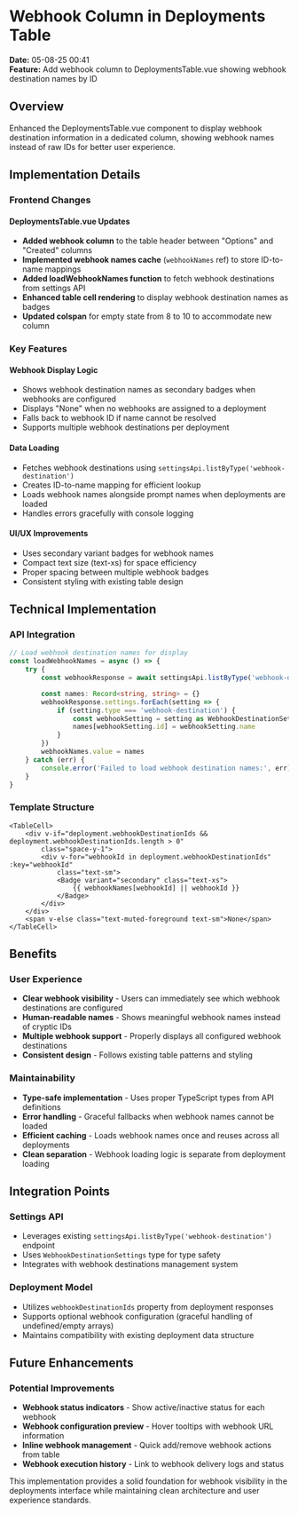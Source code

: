 # Webhook Column in Deployments Table

**Date:** 05-08-25 00:41  
**Feature:** Add webhook column to DeploymentsTable.vue showing webhook destination names by ID

## Overview

Enhanced the DeploymentsTable.vue component to display webhook destination information in a dedicated column, showing webhook names instead of raw IDs for better user experience.

## Implementation Details

### Frontend Changes

#### DeploymentsTable.vue Updates
- **Added webhook column** to the table header between "Options" and "Created" columns
- **Implemented webhook names cache** (`webhookNames` ref) to store ID-to-name mappings
- **Added loadWebhookNames function** to fetch webhook destinations from settings API
- **Enhanced table cell rendering** to display webhook destination names as badges
- **Updated colspan** for empty state from 8 to 10 to accommodate new column

### Key Features

#### Webhook Display Logic
- Shows webhook destination names as secondary badges when webhooks are configured
- Displays "None" when no webhooks are assigned to a deployment
- Falls back to webhook ID if name cannot be resolved
- Supports multiple webhook destinations per deployment

#### Data Loading
- Fetches webhook destinations using `settingsApi.listByType('webhook-destination')`
- Creates ID-to-name mapping for efficient lookup
- Loads webhook names alongside prompt names when deployments are loaded
- Handles errors gracefully with console logging

#### UI/UX Improvements
- Uses secondary variant badges for webhook names
- Compact text size (text-xs) for space efficiency
- Proper spacing between multiple webhook badges
- Consistent styling with existing table design

## Technical Implementation

### API Integration
```typescript
// Load webhook destination names for display
const loadWebhookNames = async () => {
    try {
        const webhookResponse = await settingsApi.listByType('webhook-destination')

        const names: Record<string, string> = {}
        webhookResponse.settings.forEach(setting => {
            if (setting.type === 'webhook-destination') {
                const webhookSetting = setting as WebhookDestinationSettings
                names[webhookSetting.id] = webhookSetting.name
            }
        })
        webhookNames.value = names
    } catch (err) {
        console.error('Failed to load webhook destination names:', err)
    }
}
```

### Template Structure
```vue
<TableCell>
    <div v-if="deployment.webhookDestinationIds && deployment.webhookDestinationIds.length > 0"
        class="space-y-1">
        <div v-for="webhookId in deployment.webhookDestinationIds" :key="webhookId"
            class="text-sm">
            <Badge variant="secondary" class="text-xs">
                {{ webhookNames[webhookId] || webhookId }}
            </Badge>
        </div>
    </div>
    <span v-else class="text-muted-foreground text-sm">None</span>
</TableCell>
```

## Benefits

### User Experience
- **Clear webhook visibility** - Users can immediately see which webhook destinations are configured
- **Human-readable names** - Shows meaningful webhook names instead of cryptic IDs
- **Multiple webhook support** - Properly displays all configured webhook destinations
- **Consistent design** - Follows existing table patterns and styling

### Maintainability
- **Type-safe implementation** - Uses proper TypeScript types from API definitions
- **Error handling** - Graceful fallbacks when webhook names cannot be loaded
- **Efficient caching** - Loads webhook names once and reuses across all deployments
- **Clean separation** - Webhook loading logic is separate from deployment loading

## Integration Points

### Settings API
- Leverages existing `settingsApi.listByType('webhook-destination')` endpoint
- Uses `WebhookDestinationSettings` type for type safety
- Integrates with webhook destinations management system

### Deployment Model
- Utilizes `webhookDestinationIds` property from deployment responses
- Supports optional webhook configuration (graceful handling of undefined/empty arrays)
- Maintains compatibility with existing deployment data structure

## Future Enhancements

### Potential Improvements
- **Webhook status indicators** - Show active/inactive status for each webhook
- **Webhook configuration preview** - Hover tooltips with webhook URL information
- **Inline webhook management** - Quick add/remove webhook actions from table
- **Webhook execution history** - Link to webhook delivery logs and status

This implementation provides a solid foundation for webhook visibility in the deployments interface while maintaining clean architecture and user experience standards.
